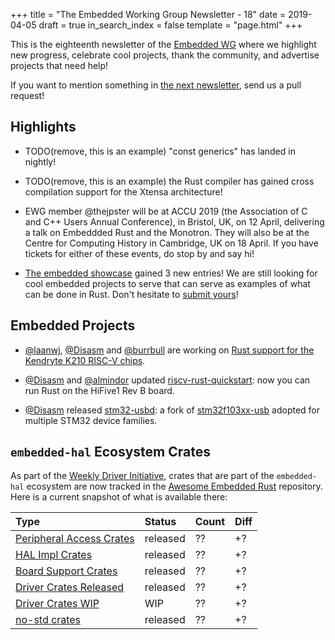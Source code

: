 +++
title = "The Embedded Working Group Newsletter - 18"
date = 2019-04-05
draft = true
in_search_index = false
template = "page.html"
+++

<!-- TODO before release set `draft` to `false` and `in_search_index` to `true` -->

This is the eighteenth newsletter of the [Embedded WG] where we highlight new progress, celebrate cool projects, thank the community, and advertise projects that need help!

[Embedded WG]: https://github.com/rust-embedded/wg

<!-- TODO uncomment -->

<!-- Discuss on [users.rust-lang.org], [on twitter], or [on reddit]! -->

<!-- [users.rust-lang.org]: https://example.org/#TODO -->
<!-- [on twitter]: https://example.org/#TODO -->
<!-- [on reddit]: https://example.org/#TODO -->

<!-- more -->

If you want to mention something in [the next newsletter], send us a pull request!

[the next newsletter]: https://github.com/rust-embedded/blog/edit/master/content/${TODO}.md

## Highlights

<!-- TODO Add news related to embedded Rust that are not about new crates releases here -->

- TODO(remove, this is an example) "const generics" has landed in nightly!

- TODO(remove, this is an example) the Rust compiler has gained cross compilation support for the Xtensa architecture!

- EWG member @thejpster will be at ACCU 2019 (the Association of C and C++ Users Annual Conference), in Bristol, UK, on 12 April, delivering a talk on Embeddded Rust and the Monotron. They will also be at the Centre for Computing History in Cambridge, UK on 18 April. If you have tickets for either of these events, do stop by and say hi!

- [The embedded showcase](https://rust-embedded.github.io/showcase/) gained 3 new entries! We are still looking for cool embedded projects to serve that can serve as examples of what can be done in Rust. Don't hesitate to [submit yours](https://github.com/rust-embedded/showcase#submit-your-project)!

## Embedded Projects

<!-- TODO Add news about embedded projects here -->

- [@laanwj], [@Disasm] and [@burrbull] are working on [Rust support for the Kendryte K210 RISC-V chips](https://github.com/riscv-rust/k210-crates).

- [@Disasm] and [@almindor] updated [riscv-rust-quickstart]: now you can run Rust on the HiFive1 Rev B board.

- [@Disasm] released [stm32-usbd]: a fork of [stm32f103xx-usb] adopted for multiple STM32 device families.

[@almindor]: https://github.com/almindor
[@burrbull]: https://github.com/burrbull
[@Disasm]: https://github.com/Disasm
[@laanwj]: https://github.com/laanwj
[riscv-rust-quickstart]: https://github.com/riscv-rust/riscv-rust-quickstart
[stm32-usbd]: https://crates.io/crates/stm32-usbd
[stm32f103xx-usb]: https://github.com/mvirkkunen/stm32f103xx-usb

## `embedded-hal` Ecosystem Crates

As part of the [Weekly Driver Initiative], crates that are part of the `embedded-hal` ecosystem are now tracked in the [Awesome Embedded Rust] repository. Here is a current snapshot of what is available there:

<!-- TODO fill in the numbers before release -->

| Type                       | Status    | Count | Diff |
| :---                       | :-----    | :---- | :--- |
| [Peripheral Access Crates] | released  | ??    | +?   |
| [HAL Impl Crates]          | released  | ??    | +?   |
| [Board Support Crates]     | released  | ??    | +?   |
| [Driver Crates Released]   | released  | ??    | +?   |
| [Driver Crates WIP]        | WIP       | ??    | +?   |
| [no-std crates]            | released  | ??    | +?   |

[Awesome Embedded Rust]: https://github.com/rust-embedded/awesome-embedded-rust
[Weekly Driver Initiative]: https://github.com/rust-embedded/wg/issues/39
[Peripheral Access Crates]: https://github.com/rust-embedded/awesome-embedded-rust#peripheral-access-crates
[HAL Impl Crates]: https://github.com/rust-embedded/awesome-embedded-rust#hal-implementation-crates
[Board Support Crates]: https://github.com/rust-embedded/awesome-embedded-rust#board-support-crates
[Driver Crates Released]: https://github.com/rust-embedded/awesome-embedded-rust#driver-crates
[Driver Crates WIP]: https://github.com/rust-embedded/awesome-embedded-rust#wip
[no-std crates]: https://github.com/rust-embedded/awesome-embedded-rust#no-std-crates
